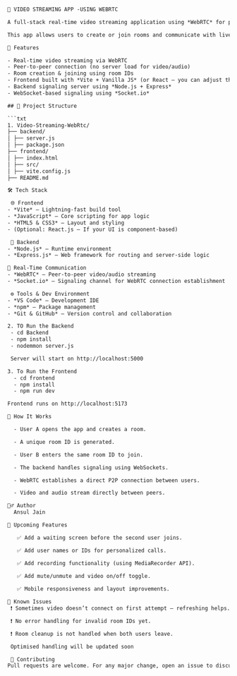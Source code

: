 
```txt
🚀 VIDEO STREAMING APP -USING WEBRTC

A full-stack real-time video streaming application using *WebRTC* for peer-to-peer communication.

This app allows users to create or join rooms and communicate with live video directly from their browsers.

🚀 Features

- Real-time video streaming via WebRTC
- Peer-to-peer connection (no server load for video/audio)
- Room creation & joining using room IDs
- Frontend built with *Vite + Vanilla JS* (or React — you can adjust this)
- Backend signaling server using *Node.js + Express*
- WebSocket-based signaling using *Socket.io*

## 📁 Project Structure

```txt
1. Video-Streaming-WebRtc/
├── backend/
│ ├── server.js
│ ├── package.json
├── frontend/
│ ├── index.html
│ ├── src/
│ ├── vite.config.js
├── README.md

🛠 Tech Stack

 🌐 Frontend
- *Vite* – Lightning-fast build tool
- *JavaScript* – Core scripting for app logic
- *HTML5 & CSS3* – Layout and styling
- (Optional: React.js – If your UI is component-based)

 🧠 Backend
- *Node.js* – Runtime environment
- *Express.js* – Web framework for routing and server-side logic

📡 Real-Time Communication
- *WebRTC* – Peer-to-peer video/audio streaming
- *Socket.io* – Signaling channel for WebRTC connection establishment

 ⚙ Tools & Dev Environment
- *VS Code* – Development IDE
- *npm* – Package management
- *Git & GitHub* – Version control and collaboration

2. TO Run the Backend
 - cd Backend
 - npm install
 - nodemmon server.js

 Server will start on http://localhost:5000

3. To Run the Frontend
  - cd frontend
  - npm install
  - npm run dev

Frontend runs on http://localhost:5173

🧪 How It Works

  - User A opens the app and creates a room.

  - A unique room ID is generated.

  - User B enters the same room ID to join.

  - The backend handles signaling using WebSockets.

  - WebRTC establishes a direct P2P connection between users.

  - Video and audio stream directly between peers.

🙋‍♂ Author
  Ansul Jain

🚀 Upcoming Features

   ✅ Add a waiting screen before the second user joins.

   ✅ Add user names or IDs for personalized calls.

   ✅ Add recording functionality (using MediaRecorder API).
 
   ✅ Add mute/unmute and video on/off toggle.

   ✅ Mobile responsiveness and layout improvements.

🐞 Known Issues
 ❗ Sometimes video doesn’t connect on first attempt — refreshing helps.

 ❗ No error handling for invalid room IDs yet.

 ❗ Room cleanup is not handled when both users leave.

 Optimised handling will be updated soon

 🤝 Contributing
Pull requests are welcome. For any major change, open an issue to discuss the idea first.